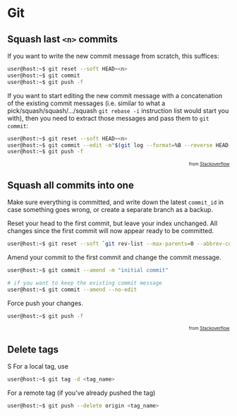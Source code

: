 # Git

## Squash last `<n>` commits

If you want to write the new commit message from scratch, this suffices:

```bash
user@host:~$ git reset --soft HEAD~<n>
user@host:~$ git commit
user@host:~$ git push -f
```

If you want to start editing the new commit message with a concatenation of the existing commit messages (i.e. similar to what a\
pick/squash/squash/…/squash `git rebase -i` instruction list would start you with), then you need to extract those messages and pass them to `git commit`:

```bash
user@host:~$ git reset --soft HEAD~<n>
user@host:~$ git commit --edit -m"$(git log --format=%B --reverse HEAD..HEAD@{1})"
user@host:~$ git push -f
```

<p style="font-size: 10px" align="right">
    from <a href="https://stackoverflow.com/a/5201642">Stackoverflow</a>
</p>

## Squash all commits into one

Make sure everything is committed, and write down the latest ```commit_id``` in case something goes wrong, or create a separate branch as a backup.

Reset your head to the first commit, but leave your index unchanged. All changes since the first commit will now appear ready to be committed.

```bash
user@host:~$ git reset --soft `git rev-list --max-parents=0 --abbrev-commit HEAD`
```

Amend your commit to the first commit and change the commit message.

```bash
user@host:~$ git commit --amend -m "initial commit"

# if you want to keep the existing commit message
user@host:~$ git commit --amend --no-edit
```

Force push your changes.

```bash
user@host:~$ git push -f
```

<p style="font-size: 10px" align="right">
    from <a href="https://stackoverflow.com/a/49900667">Stackoverflow</a>
</p>

## Delete tags
S
For a local tag, use

```bash
user@host:~$ git tag -d <tag_name>
```

For a remote tag (if you've already pushed the tag)

```bash
user@host:~$ git push --delete origin <tag_name>
```
